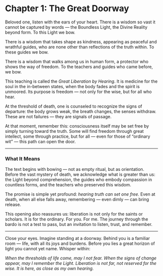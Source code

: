 # Chapter 1: The Great Doorway

Beloved one, listen with the ears of your heart.
There is a wisdom so vast it cannot be captured by words — the Boundless Light, the Divine Reality beyond form. To this Light we bow.

There is a wisdom that takes shape as kindness, appearing as peaceful and wrathful guides, who are none other than reflections of the truth within. To these guides we bow.

There is a wisdom that walks among us in human form, a protector who shows the way of freedom. To the teachers and guides who came before, we bow.

This teaching is called the *Great Liberation by Hearing*. It is medicine for the soul in the in-between states, when the body fades and the spirit is unmoored. Its purpose is freedom — not only for the wise, but for all who hear.

At the threshold of death, one is counseled to recognize the signs of departure: the body grows weak, the breath changes, the senses withdraw. These are not failures — they are signals of passage.

At that moment, remember this: consciousness itself may be set free by simply turning toward the truth. Some will find freedom through great intellect, some through practice, but for all — even for those of “ordinary wit” — this path can open the door.

---

### What It Means

The text begins with bowing — not as empty ritual, but as orientation. Before the vast mystery of death, we acknowledge what is greater than us: the Light beyond comprehension, the guides who embody compassion in countless forms, and the teachers who preserved this wisdom.

The promise is simple yet profound: *hearing truth can set one free.* Even at death, when all else falls away, remembering — even dimly — can bring release.

This opening also reassures us: liberation is not only for the saints or scholars. It is for the ordinary. For you. For me. The journey through the bardo is not a test to pass, but an invitation to listen, trust, and remember.

---

Close your eyes. Imagine standing at a doorway. Behind you is a familiar room — life, with all its joys and burdens. Before you lies a great horizon of light you cannot yet name. Whisper within:

*When the thresholds of life come, may I not fear.
When the signs of change appear, may I remember the Light.
Liberation is not far, not reserved for the wise.
It is here, as close as my own hearing.*
